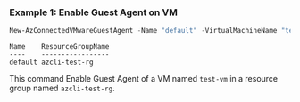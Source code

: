 ### Example 1: Enable Guest Agent on VM
```powershell
New-AzConnectedVMwareGuestAgent -Name "default" -VirtualMachineName "test-vm" -ResourceGroupName "azcli-test-rg" -SubscriptionId "204898ee-cd13-4332-b9d4-55ca5c25496d" -CredentialsUsername $VM_User_Name -CredentialsPassword $Secure_String_Pwd -ProvisioningAction "install"
```

```output
Name    ResourceGroupName
----    -----------------
default azcli-test-rg
```

This command Enable Guest Agent of a VM named `test-vm` in a resource group named `azcli-test-rg`.